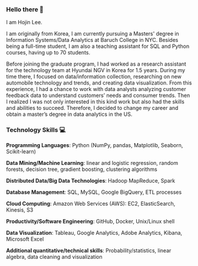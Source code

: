 ### Hello there 👋

I am Hojin Lee.

I am originally from Korea, I am currently pursuing a Masters' degree in Information Systems/Data Analytics at Baruch College in NYC. Besides being a full-time student, I am also a teaching assistant for SQL and Python courses, having up to 70 students. 

Before joining the graduate program, I had worked as a research assistant for the technology team at Hyundai NGV in Korea for 1.5 years. During my time there, I focused on data/information collection, researching on new automobile technology and trends, and creating data visualization. From this experience, I had a chance to work with data analysts analyzing customer feedback data to understand customers’ needs and consumer trends. Then I realized I was not only interested in this kind work but also had the skills and abilities to succeed. Therefore, I decided to change my career and obtain a master’s degree in data analytics in the US.


### Technology Skills 💻
**Programming Languages**: Python (NumPy, pandas, Matplotlib, Seaborn, Scikit-learn)

**Data Mining/Machine Learning**: linear and logistic regression, random forests, decision tree, gradient boosting, clustering algorithms

**Distributed Data/Big Data Technologies**: Hadoop MapReduce, Spark

**Database Management**: SQL, MySQL, Google BigQuery, ETL processes

**Cloud Computing**: Amazon Web Services (AWS): EC2, ElasticSearch, Kinesis, S3

**Productivity/Software Engineering**: GitHub, Docker, Unix/Linux shell

**Data Visualization**: Tableau, Google Analytics, Adobe Analytics, Kibana, Microsoft Excel

**Additional quantitative/technical skills**: Probability/statistics, linear algebra, data cleaning and visualization
